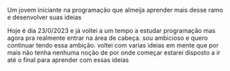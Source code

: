 Um jovem iniciante na programação que almeija aprender mais desse ramo e desenvolver suas ideias 

Hoje é dia 23/0/2023 e já voltei a um tempo a estudar programação mas agora pra realmente entrar na área de cabeça.
sou ambicioso e quero continuar tendo essa ambição. 
voltei com varias ideias em mente que por mais não tenha nenhuma noção de por onde começar estarei disposto a ir até o final para aprender com essas ideias

